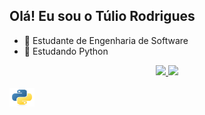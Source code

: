 ## Olá! Eu sou o Túlio Rodrigues

- 📘 Estudante de Engenharia de Software
- 📘 Estudando Python

<div align="center">
  <a href="https://github.com/tuliorav">
  <img height="180em" src="https://github-readme-stats.vercel.app/api?username=tuliorav&show_icons=true&theme=dark&include_all_commits=true&count_private=true"/>
  <img height="140em" src="https://github-readme-stats.vercel.app/api/top-langs/?username=tuliorav&layout=compact&langs_count=7&theme=dark"/>
</div>
  
 </div>
<div style="display: inline_block"><br>
  <img align="center" alt="Rafa-Python" height="30" width="40" src="https://raw.githubusercontent.com/devicons/devicon/master/icons/python/python-original.svg">
</div>
  
  
